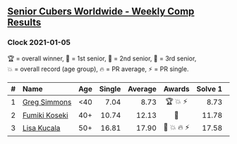 <style>table {white-space: nowrap;}</style>
<link rel="stylesheet" type="text/css" href="/scw-comp/css/flags.css" />

## [Senior Cubers Worldwide - Weekly Comp Results](/scw-comp/results/)
### Clock 2021-01-05

<span style="white-space: nowrap;">🏆 = overall winner</span>, <span style="white-space: nowrap;">🥇 = 1st senior</span>, <span style="white-space: nowrap;">🥈 = 2nd senior</span>, <span style="white-space: nowrap;">🥉 = 3rd senior</span>, <span style="white-space: nowrap;">💥 = overall record (age group)</span>, <span style="white-space: nowrap;">🔥 = PR average</span>, <span style="white-space: nowrap;">⚡ = PR single</span>.

| # | Name | Age | Single | Average | Awards | Solve 1 | Solve 2 | Solve 3 | Solve 4 | Solve 5 | Video |
| :--: | :-- | :--: | --: | --: | :--: | --: | --: | --: | --: | --: | :-- |
| 1 | [Greg Simmons](../../persons/greg_simmons/clock.md) | <40 | 7.04 | 8.73 | 🏆 💥 ⚡ | 8.73 | 12.24 | 7.74 | 9.72 | 7.04 | [Desktop](https://www.facebook.com/61305327/videos/10102435107362734) / [Mobile](https://m.facebook.com/61305327/videos/10102435107362734) |
| 2 | [Fumiki Koseki](../../persons/fumiki_koseki/clock.md) | 40+ | 10.74 | 12.13 | 🥇 | 11.78 | 13.00 | 11.62 | 18.91 | 10.74 | [Desktop](https://www.facebook.com/events/430051568136756/permalink/434358744372705) / [Mobile](https://m.facebook.com/events/430051568136756?view=permalink&id=434358744372705) |
| 3 | [Lisa Kucala](../../persons/lisa_kucala/clock.md) | 50+ | 16.81 | 17.90 | 🥈 💥 🔥 ⚡ | 17.58 | 18.82 | 17.31 | 20.47 | 16.81 | [Desktop](https://www.facebook.com/events/430051568136756/permalink/434458717696041) / [Mobile](https://m.facebook.com/events/430051568136756?view=permalink&id=434458717696041) |

<!-- Global site tag (gtag.js) - Google Analytics -->
<script async src="https://www.googletagmanager.com/gtag/js?id=UA-86348435-3"></script>
<script>window.dataLayer = window.dataLayer || []; function gtag() {dataLayer.push(arguments);} gtag('js', new Date()); gtag('config', 'UA-86348435-3');</script>
